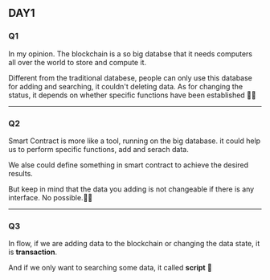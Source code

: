 ## DAY1

### Q1
In my opinion. The blockchain is a so big databse that it needs computers all over the world to store and compute it.

Different from the traditional databese, people can only use this database for adding and searching, it couldn't deleting data. As for changing the status, it depends on whether specific functions have been established 🐱‍🏍

---

### Q2
Smart Contract is more like a tool, running on the big database. it could help us to perform specific functions, add and serach data.

We alse could define something in smart contract to achieve the desired results.

But keep in mind that the data you adding is not changeable if there is any interface. No possible.🐱‍👓

---

### Q3
In flow, if we are adding data to the blockchain or changing the data state, it is **transaction**.

And if we only want to searching some data, it called **script** 👣